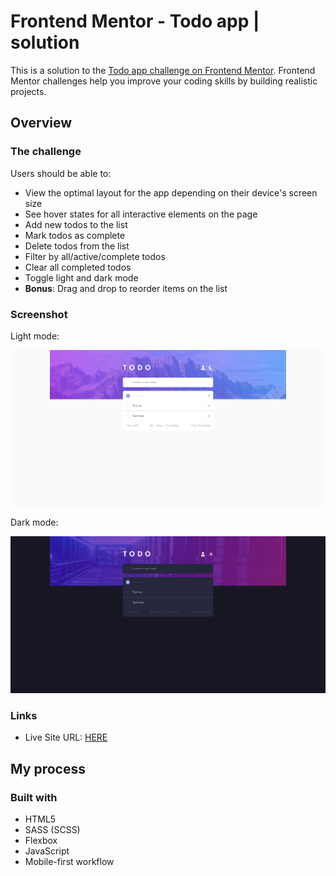 # Frontend Mentor - Todo app | solution

This is a solution to the [Todo app challenge on Frontend Mentor](https://www.frontendmentor.io/challenges/todo-app-Su1_KokOW). Frontend Mentor challenges help you improve your coding skills by building realistic projects.

## Overview

### The challenge

Users should be able to:

- View the optimal layout for the app depending on their device's screen size
- See hover states for all interactive elements on the page
- Add new todos to the list
- Mark todos as complete
- Delete todos from the list
- Filter by all/active/complete todos
- Clear all completed todos
- Toggle light and dark mode
- **Bonus**: Drag and drop to reorder items on the list

### Screenshot

Light mode:

![](./screenshot-light.jpg)

Dark mode:

![](./screenshot-dark.jpg)

### Links

- Live Site URL: [HERE](https://radoslawlagan.github.io/Todo-app/)

## My process

### Built with

- HTML5
- SASS (SCSS)
- Flexbox
- JavaScript
- Mobile-first workflow
